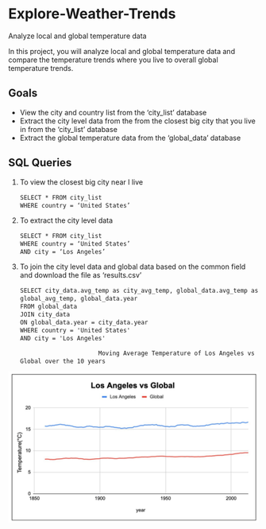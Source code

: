 # Explore-Weather-Trends
Analyze local and global temperature data

In this project, you will analyze local and global temperature data and compare the temperature trends where you live to overall global temperature trends.

## Goals
* View the city and country list from the ‘city_list’ database
* Extract the city level data from the from the closest big city that you live in from the ‘city_list’ database
* Extract the global temperature data from the ‘global_data’ database

## SQL Queries
1.  To view the closest big city near I live
	```
	SELECT * FROM city_list 
  	WHERE country = ‘United States’
	```
2. To extract the city level data
	```
	SELECT * FROM city_list
	WHERE country = ‘United States’
	AND city = ‘Los Angeles’
	```
3. To join the city level data and global data based on the common field and download the file as ‘results.csv’
	```
	SELECT city_data.avg_temp as city_avg_temp, global_data.avg_temp as global_avg_temp, global_data.year
  	FROM global_data
  	JOIN city_data
  	ON global_data.year = city_data.year
  	WHERE country = 'United States'
  	AND city = 'Los Angeles'
	```
                             Moving Average Temperature of Los Angeles vs Global over the 10 years
![](Los_Angeles_vs_Global_Temperature.png)
